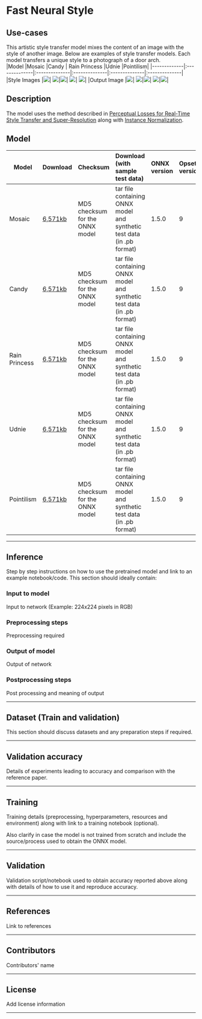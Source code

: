 # Fast Neural Style

## Use-cases
This artistic style transfer model mixes the content of an image with the style of another image. Below are examples of style transfer models. Each model transfers a unique style to a photograph of a door arch.  
|Model        |Mosaic  |Candy  | Rain Princess |Udnie  |Pointilism|
|-------------|:--------------|:--------------|:--------------|:--------------|:--------------|
|Style Images       |[<img src="images/style_images/mosaic.jpg">](images/style_images/mosaic.jpg)| [<img src="images/style_images/candy.jpg">](images/style_images/candy.jpg)|[<img src="images/style_images/rain_princess.jpg">](images/style_images/rain_princess.jpg)| [<img src="images/style_images/udnie.jpg">](images/style_images/udnie.jpg)| [<img src="images/style_images/pointilism.jpg">](images/style_images/pointilism.jpg)|
|Output Image      |[<img src="images/output_images/amber_mosaic.jpg">](images/style_images/amber_mosaic.jpg)| [<img src="images/output_images/amber_candy.jpg">](images/style_images/amber_candy.jpg)|[<img src="images/output_images/amber_rain_princess.jpg">](images/style_images/amber_rain_princess.jpg)| [<img src="images/output_images/amber_udnie.jpg">](images/style_images/amber_udnie.jpg)|[<img src="images/output_images/amber_pointilism.jpg">](images/style_images/amber_pointilism.jpg)|


## Description
The model uses the method described in [Perceptual Losses for Real-Time Style Transfer and Super-Resolution](https://arxiv.org/abs/1603.08155) along with [Instance Normalization](https://arxiv.org/pdf/1607.08022.pdf).
  

## Model
 |Model        |Download  |Checksum| Download (with sample test data)|ONNX version|Opset version|
|-------------|:--------------|:--------------|:--------------|:--------------|:--------------|
|Mosaic|[6,571kb](models/mosaic.onnx)  | MD5 checksum for the ONNX model| tar file containing ONNX model and synthetic test data (in .pb format)|1.5.0|9|
|Candy|[6,571kb](models/candy.onnx)  | MD5 checksum for the ONNX model| tar file containing ONNX model and synthetic test data (in .pb format)|1.5.0|9|
|Rain Princess|[6,571kb](models/rain_princess.onnx)  | MD5 checksum for the ONNX model| tar file containing ONNX model and synthetic test data (in .pb format)|1.5.0|9|
|Udnie|[6,571kb](models/udnie.onnx)  | MD5 checksum for the ONNX model| tar file containing ONNX model and synthetic test data (in .pb format)|1.5.0|9|
|Pointilism|[6,571kb](models/pointilism.onnx)  | MD5 checksum for the ONNX model| tar file containing ONNX model and synthetic test data (in .pb format)|1.5.0|9|
<hr>

## Inference
Step by step instructions on how to use the pretrained model and link to an example notebook/code. This section should ideally contain:

### Input to model
Input to network (Example: 224x224 pixels in RGB)

### Preprocessing steps
Preprocessing required

### Output of model
Output of network

### Postprocessing steps
Post processing and meaning of output
<hr>

## Dataset (Train and validation)
This section should discuss datasets and any preparation steps if required.
<hr>

## Validation accuracy
Details of experiments leading to accuracy and comparison with the reference paper.
<hr>

## Training
Training details (preprocessing, hyperparameters, resources and environment) along with link to a training notebook (optional). 

Also clarify in case the model is not trained from scratch and include the source/process used to obtain the ONNX model.
<hr>

## Validation
Validation script/notebook used to obtain accuracy reported above along with details of how to use it and reproduce accuracy.
<hr>

## References
Link to references
<hr>

## Contributors
Contributors' name
<hr>

## License
Add license information
<hr>
